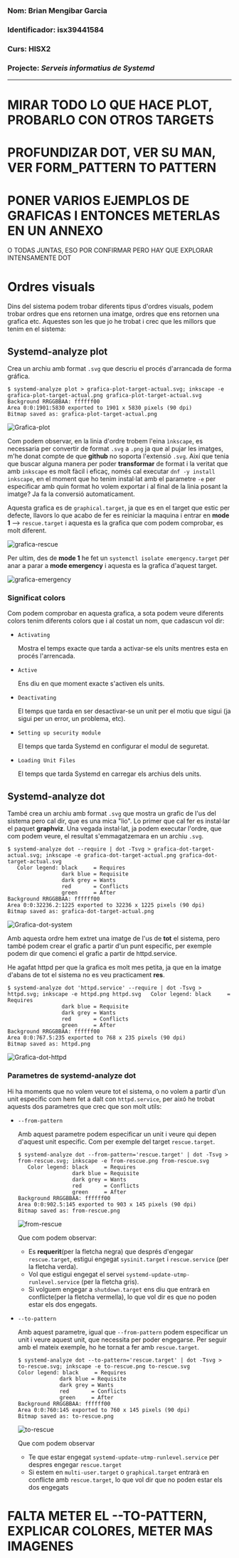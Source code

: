 ### Nom: Brian Mengibar Garcia

### Identificador: isx39441584

### Curs: HISX2

### Projecte: _Serveis informatius de Systemd_
------------------------------------------------------

# MIRAR TODO LO QUE HACE PLOT, PROBARLO CON OTROS TARGETS
# PROFUNDIZAR DOT, VER SU MAN, VER FORM_PATTERN TO PATTERN
# PONER VARIOS EJEMPLOS DE GRAFICAS I ENTONCES METERLAS EN UN ANNEXO
O TODAS JUNTAS, ESO POR CONFIRMAR PERO HAY QUE EXPLORAR INTENSAMENTE DOT

# Ordres visuals

Dins del sistema podem trobar diferents tipus d'ordres visuals, podem
trobar ordres que ens retornen una imatge, ordres que ens retornen una
grafica etc. Aquestes son les que jo he trobat i crec que les millors
que tenim en el sistema:

## Systemd-analyze plot

Crea un archiu amb format `.svg` que descriu el procés d'arrancada de 
forma gráfica. 

```
$ systemd-analyze plot > grafica-plot-target-actual.svg; inkscape -e grafica-plot-target-actual.png grafica-plot-target-actual.svg
Background RRGGBBAA: ffffff00
Area 0:0:1901:5830 exported to 1901 x 5830 pixels (90 dpi)
Bitmap saved as: grafica-plot-target-actual.png
```

![Grafica-plot](grafiques/grafica-plot-target-actual.png)

Com podem observar, en la linia d'ordre trobem l'eina `ìnkscape`, es necessaria
per convertir de format `.svg` a `.png` ja que al pujar les imatges, m'he
donat compte de que **github** no soporta l'extensió `.svg`. Així que
tenia que buscar alguna manera per poder **transformar** de format i la 
veritat que amb `inkscape` es molt fàcil i eficaç, només cal executar
`dnf -y install inkscape`, en el moment que ho tenim instal·lat amb el 
parametre `-e` per especificar amb quin format ho volem exportar i al 
final de la linia posant la imatge? Ja fa la conversió automaticament.

Aquesta grafica es de `graphical.target`, ja que es en el target que
estic per defecte, llavors lo que acabo de fer es reiniciar la maquina
i entrar en **mode 1** --> `rescue.target` i aquesta es la grafica
que com podem comprobar, es molt diferent.

![grafica-rescue](grafiques/grafica-rescue.png)

Per ultim, des de **mode 1** he fet un `systemctl isolate emergency.target`
per anar a parar a **mode emergency** i aquesta es la grafica d'aquest
target.

![grafica-emergency](grafiques/grafica-mode-emergency.png)

### Significat colors

Com podem comprobar en aquesta grafica, a sota podem veure diferents colors tenim diferents colors que
i al costat un nom, que cadascun vol dir:

* `Activating`

	Mostra el temps exacte que tarda a activar-se els units mentres esta en procés l'arrencada.

* `Active` 

	Ens diu en que moment exacte s'activen els units.

* `Deactivating`

	El temps que tarda en ser desactivar-se un unit per el motiu que sigui (ja sigui per un error, un problema, etc).

* `Setting up security module`

	El temps que tarda Systemd en configurar el modul de seguretat.

* `Loading Unit Files`

	El temps que tarda Systemd en carregar els archius dels units.

## Systemd-analyze dot

També crea un archiu amb format `.svg` que mostra un grafic de l'us
del sistema pero cal dir, que es una mica "lio". Lo primer que cal fer
es instal·lar el paquet **graphviz**. Una vegada instal·lat, ja podem 
executar l'ordre, que com podem veure, el resultat s'emmagatzemara en un
archiu `.svg`.

```
$ systemd-analyze dot --require | dot -Tsvg > grafica-dot-target-actual.svg; inkscape -e grafica-dot-target-actual.png grafica-dot-target-actual.svg
   Color legend: black     = Requires
                 dark blue = Requisite
                 dark grey = Wants
                 red       = Conflicts
                 green     = After
Background RRGGBBAA: ffffff00
Area 0:0:32236.2:1225 exported to 32236 x 1225 pixels (90 dpi)
Bitmap saved as: grafica-dot-target-actual.png
```

![Grafica-dot-system](grafiques/grafica-dot-target-actual.png)

Amb aquesta ordre hem extret una imatge de l'us de **tot** el sistema,
pero també podem crear el grafic a partir d'un punt especific, per exemple
podem dir que comenci el grafic a partir de httpd.service.

He agafat httpd per que la grafica es molt mes petita, ja que en
la imatge d'abans de tot el sistema no es veu practicament **res**.

```
$ systemd-analyze dot 'httpd.service' --require | dot -Tsvg > httpd.svg; inkscape -e httpd.png httpd.svg   Color legend: black     = Requires
                 dark blue = Requisite
                 dark grey = Wants
                 red       = Conflicts
                 green     = After
Background RRGGBBAA: ffffff00
Area 0:0:767.5:235 exported to 768 x 235 pixels (90 dpi)
Bitmap saved as: httpd.png
```

![Grafica-dot-httpd](grafiques/httpd.png)

### Parametres de systemd-analyze dot

Hi ha moments que no volem veure tot el sistema, o no volem a partir d'un
unit especific com hem fet a dalt con `httpd.service`, per aixó he
trobat aquests dos parametres que crec que son molt utils:

* `--from-pattern` 

	Amb aquest parametre podem especificar un unit
	i veure qui depen d'aquest unit especific. Com per exemple del target
	`rescue.target`.

	```
	$ systemd-analyze dot --from-pattern='rescue.target' | dot -Tsvg > from-rescue.svg; inkscape -e from-rescue.png from-rescue.svg
	   Color legend: black     = Requires
					 dark blue = Requisite
					 dark grey = Wants
					 red       = Conflicts
					 green     = After
	Background RRGGBBAA: ffffff00
	Area 0:0:902.5:145 exported to 903 x 145 pixels (90 dpi)
	Bitmap saved as: from-rescue.png
	```

	![from-rescue](grafiques/from-rescue.png)

	Que com podem observar:
	
  * Es **requerit**(per la fletcha negra) que després d'engegar `rescue.target`, estigui engegat `sysinit.target` i `rescue.service` (per la fletcha verda).
  * Vol que estigui engegat el servei `systemd-update-utmp-runlevel.service` (per la fletcha gris).
  * Si volguem engegar a `shutdown.target` ens diu que entrarà en conflicte(per la fletcha vermella), lo que vol dir es que no poden estar els dos engegats.

* `--to-pattern`
	
	Amb aquest parametre, igual que `--from-pattern` podem especificar
	un unit i veure aquest unit, que necessita per poder engegarse. Per
	seguir amb el mateix exemple, ho he tornat a fer amb `rescue.target`.
	
	```
	$ systemd-analyze dot --to-pattern='rescue.target' | dot -Tsvg > to-rescue.svg; inkscape -e to-rescue.png to-rescue.svg
   Color legend: black     = Requires
                 dark blue = Requisite
                 dark grey = Wants
                 red       = Conflicts
                 green     = After
	Background RRGGBBAA: ffffff00
	Area 0:0:760:145 exported to 760 x 145 pixels (90 dpi)
	Bitmap saved as: to-rescue.png
	```

	![to-rescue](grafiques/to-rescue.png)
	
	Que com podem observar
  * Te que estar engegat `systemd-update-utmp-runlevel.service` per despres engegar `rescue.target`
  * Si estem en `multi-user.target` o `graphical.target` entrarà en conflicte amb `rescue.target`, lo que vol dir que no poden estar els dos engegats
  
# FALTA METER EL --TO-PATTERN, EXPLICAR COLORES, METER MAS IMAGENES
